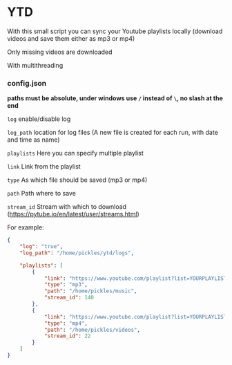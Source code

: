 # YTD

With this small script you can sync your Youtube playlists locally (download videos and save them either as mp3 or mp4)

Only missing videos are downloaded

With multithreading


### config.json

**paths must be absolute, under windows use `/` instead of `\`, no slash at the end**

`log` enable/disable log

`log_path` location for log files (A new file is created for each run, with date and time as name)

`playlists` Here you can specify multiple playlist

`link` Link from the playlist

`type` As which file should be saved (mp3 or mp4)

`path` Path where to save

`stream_id` Stream with which to download (https://pytube.io/en/latest/user/streams.html)

For example:

```json
{   
    "log": "true",
    "log_path": "/home/pickles/ytd/logs",

    "playlists": [
        {
            "link": "https://www.youtube.com/playlist?list=YOURPLAYLISTLINK",
            "type": "mp3",
            "path": "/home/pickles/music",
            "stream_id": 140
        },
        {
            "link": "https://www.youtube.com/playlist?list=YOURPLAYLISTLINK",
            "type": "mp4",
            "path": "/home/pickles/videos",
            "stream_id": 22
        }
    ]
}
```
